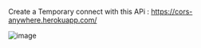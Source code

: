 Create a Temporary connect with this APi : https://cors-anywhere.herokuapp.com/

![image](https://github.com/user-attachments/assets/61cd6059-52cd-4558-a6cc-59bbc7f0ac18)

